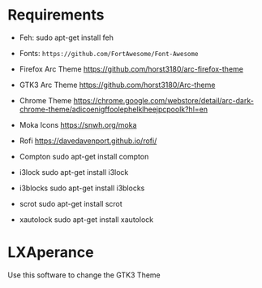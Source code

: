 # Requirements

* Feh:
sudo apt-get install feh

* Fonts:
`https://github.com/FortAwesome/Font-Awesome`

* Firefox Arc Theme
https://github.com/horst3180/arc-firefox-theme

* GTK3 Arc Theme
https://github.com/horst3180/Arc-theme

* Chrome Theme
https://chrome.google.com/webstore/detail/arc-dark-chrome-theme/adicoenigffoolephelklheejpcpoolk?hl=en

* Moka Icons
https://snwh.org/moka

* Rofi
https://davedavenport.github.io/rofi/

* Compton
sudo apt-get install compton

* i3lock
sudo apt-get install i3lock

* i3blocks
sudo apt-get install i3blocks

* scrot
sudo apt-get install scrot

* xautolock
sudo apt-get install xautolock

# LXAperance

Use this software to change the GTK3 Theme
